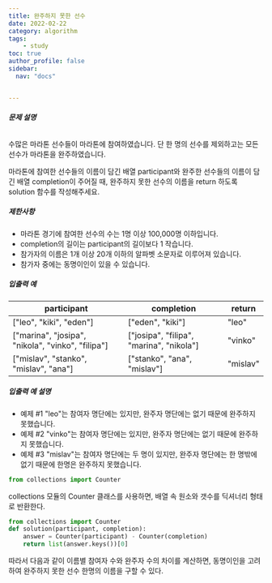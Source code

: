 ```yaml
---
title: 완주하지 못한 선수
date: 2022-02-22
category: algorithm
tags:
    - study
toc: true
author_profile: false
sidebar:
  nav: "docs"


---
```


###### **문제 설명**

수많은 마라톤 선수들이 마라톤에 참여하였습니다. 단 한 명의 선수를 제외하고는 모든 선수가 마라톤을 완주하였습니다.

마라톤에 참여한 선수들의 이름이 담긴 배열 participant와 완주한 선수들의 이름이 담긴 배열 completion이 주어질 때, 완주하지 못한 선수의 이름을 return 하도록 solution 함수를 작성해주세요.

##### 제한사항

- 마라톤 경기에 참여한 선수의 수는 1명 이상 100,000명 이하입니다.
- completion의 길이는 participant의 길이보다 1 작습니다.
- 참가자의 이름은 1개 이상 20개 이하의 알파벳 소문자로 이루어져 있습니다.
- 참가자 중에는 동명이인이 있을 수 있습니다.

##### 입출력 예

| participant                              | completion                               | return   |
| ---------------------------------------- | ---------------------------------------- | -------- |
| ["leo", "kiki", "eden"]                  | ["eden", "kiki"]                         | "leo"    |
| ["marina", "josipa", "nikola", "vinko", "filipa"] | ["josipa", "filipa", "marina", "nikola"] | "vinko"  |
| ["mislav", "stanko", "mislav", "ana"]    | ["stanko", "ana", "mislav"]              | "mislav" |

##### 입출력 예 설명

- 예제 #1
  "leo"는 참여자 명단에는 있지만, 완주자 명단에는 없기 때문에 완주하지 못했습니다.
- 예제 #2
  "vinko"는 참여자 명단에는 있지만, 완주자 명단에는 없기 때문에 완주하지 못했습니다.
- 예제 #3
  "mislav"는 참여자 명단에는 두 명이 있지만, 완주자 명단에는 한 명밖에 없기 때문에 한명은 완주하지 못했습니다.

```python
from collections import Counter
```

collections 모듈의 Counter 클래스를 사용하면, 배열 속 원소와 갯수를 딕셔너리 형태로 반환한다.

```python
from collections import Counter
def solution(participant, completion):
    answer = Counter(participant) - Counter(completion)
    return list(answer.keys())[0]
```

따라서 다음과 같이 이름별 참여자 수와 완주자 수의 차이를 계산하면, 동명이인을 고려하여 완주하지 못한 선수 한명의 이름을 구할 수 있다.



